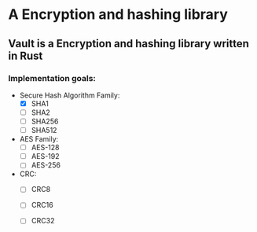 # A Encryption and hashing library

## Vault is a Encryption and hashing library written in Rust

### Implementation goals:

- Secure Hash Algorithm Family:
  - [x] SHA1 
  - [ ] SHA2
  - [ ] SHA256
  - [ ] SHA512

- AES Family:
  - [ ] AES-128
  - [ ] AES-192
  - [ ] AES-256

- CRC:
  - [ ] CRC8
  - [ ] CRC16
  - [ ] CRC32

  
